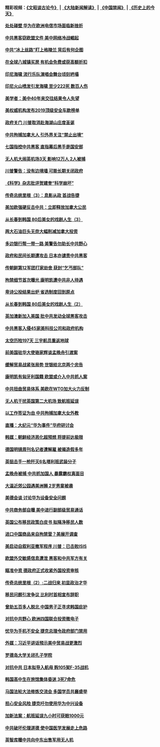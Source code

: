 #### 精彩视频：[《文昭谈古论今》](https://github.com/gfw-breaker/wenzhao/blob/master/README.md?t=12240631) | [《大陆新闻解读》](https://github.com/gfw-breaker/ntdtv-comedy/blob/master/README.md?t=12240631) | [《中国禁闻》](https://github.com/gfw-breaker/ntdtv-news/blob/master/README.md?t=12240631) | [《历史上的今天》](https://github.com/gfw-breaker/today-in-history/blob/master/README.md?t=12240631) 

#### [处处碰壁 华为在欧洲电信市场面临新挫折](../pages/nsc418/n10929057.md?t=12240631) 

#### [中共黑客窃欧盟文件 美中网络冷战崛起](../pages/nsc418/n10928801.md?t=12240631) 

#### [中共“冰上丝路”盯上格陵兰 背后有何企图](../pages/nsc418/n10926007.md?t=12240631) 

#### [在全球八城镇买房 有机会免费或获高额折扣](../pages/nsc418/n10927163.md?t=12240631) 

#### [印尼海啸 流行乐队演唱会舞台顷刻坍塌](../pages/nsc418/n10927974.md?t=12240631) 

#### [印尼火山喷发引发海啸 至少222死 数百人伤](../pages/nsc418/n10927495.md?t=12240631) 

#### [美学者：美中40年来交往结果令人失望](../pages/nsc418/n10927569.md?t=12240631) 

#### [美权威机构发布2019顶级安全车款榜单](../pages/nsc418/n10927038.md?t=12240631) 

#### [政府关门 川普取消赴海湖山庄度圣诞](../pages/nsc418/n10927613.md?t=12240631) 

#### [中共拘捕加拿大人 引外界关注“禁止出境”](../pages/nsc418/n10927145.md?t=12240631) 

#### [七国指控中共黑客 直指幕后黑手是国安部](../pages/nsc418/n10927012.md?t=12240631) 

#### [无人机大闹英机场3天 影响12万人 2人被捕](../pages/nsc418/n10926742.md?t=12240631) 

#### [川普警告：没有边境墙 可能长期关闭政府](../pages/nsc418/n10926277.md?t=12240631) 

#### [《科学》杂志批评贺建奎“科学崩坏”](../pages/nsc418/n10925960.md?t=12240631) 

#### [传奇总统里根（3）：息影从政 首战告捷](../pages/nsc418/n10925669.md?t=12240631) 

#### [美加欧强硬反击中共：立即释放加拿大公民](../pages/nsc418/n10925745.md?t=12240631) 

#### [从长春到韩国 80后美女的戏剧人生（3）](../pages/nsc418/n10923009.md?t=12240631) 

#### [两大石油巨头无奈大幅削减加拿大投资](../pages/nsc418/n10925542.md?t=12240631) 

#### [多边银行帮一带一路 美警告勿助长中共野心](../pages/nsc418/n10925309.md?t=12240631) 

#### [政府和民间长期遭攻击 日本亦谴责中共黑客](../pages/nsc418/n10924008.md?t=12240631) 

#### [传朝鲜第12军团打家劫舍 获封“乞丐部队”](../pages/nsc418/n10924553.md?t=12240631) 

#### [拘禁细节首次曝光 康明凯遭中共非人待遇](../pages/nsc418/n10924051.md?t=12240631) 

#### [卑诗公投结果出炉 省选制度回到原点](../pages/nsc418/n10924449.md?t=12240631) 

#### [从长春到韩国 80后美女的戏剧人生（2）](../pages/nsc418/n10916777.md?t=12240631) 

#### [英加澳新加入美国 批中共发动全球黑客攻击](../pages/nsc418/n10923357.md?t=12240631) 

#### [中共黑客入侵45家美科技公司和政府机构](../pages/nsc418/n10923136.md?t=12240631) 

#### [太空历险197天 三宇航员重返地球](../pages/nsc418/n10922909.md?t=12240631) 

#### [前美国驻华大使骆家辉谈孟晚舟引渡案](../pages/nsc418/n10923038.md?t=12240631) 

#### [缓解贸易战紧张局势 世银给北京两个忠告](../pages/nsc418/n10923048.md?t=12240631) 

#### [康明凯有匈牙利国籍 欧盟或介入中共抓人案](../pages/nsc418/n10922924.md?t=12240631) 

#### [中共扭曲贸易体系 美欧在WTO加大火力反制](../pages/nsc418/n10922906.md?t=12240631) 

#### [无人机干扰英国第二大机场 致航班延误](../pages/nsc418/n10922740.md?t=12240631) 

#### [以工作签证为由 中共拘捕加拿大女外教](../pages/nsc418/n10922534.md?t=12240631) 

#### [直播：大纪元“华为事件”华府研讨会](../pages/nsc418/n10921256.md?t=12240631) 

#### [韩媒：朝鲜经济恶化超预想 将提前达极限](../pages/nsc418/n10921675.md?t=12240631) 

#### [德国明镜周刊名记者遭解雇 被揭造假多年](../pages/nsc418/n10922296.md?t=12240631) 

#### [英狙击手一枪歼灭6名塔利班武装分子](../pages/nsc418/n10921949.md?t=12240631) 

#### [孟晚舟被捕 中共抓加国人 暴露霸权真面目](../pages/nsc418/n10921038.md?t=12240631) 

#### [大温近郊公园遇美洲狮 2岁男童被袭](../pages/nsc418/n10921281.md?t=12240631) 

#### [美德会谈 讨论华为设备安全问题](../pages/nsc418/n10921303.md?t=12240631) 

#### [中共商务部自曝 美中进行副部级贸易通话](../pages/nsc418/n10920635.md?t=12240631) 

#### [英国公布移民政策白皮书 拟降净移民人数](../pages/nsc418/n10920597.md?t=12240631) 

#### [进口中国商品来自拘禁营？美展开调查](../pages/nsc418/n10920326.md?t=12240631) 

#### [美启动自叙利亚撤军程序 川普：已击败ISIS](../pages/nsc418/n10920579.md?t=12240631) 

#### [欧盟外交敏感信息遭泄 黑客和中共军方有关](../pages/nsc418/n10920529.md?t=12240631) 

#### [瞄准中资 德政府正式收紧外国投资审核](../pages/nsc418/n10920547.md?t=12240631) 

#### [传奇总统里根（2）:二战归来 初显政治才华](../pages/nsc418/n10919484.md?t=12240631) 

#### [移民问题引发争议 比利时首相宣布辞职](../pages/nsc418/n10919907.md?t=12240631) 

#### [曾助五百多人脱北 中国男子正寻求韩国庇护](../pages/nsc418/n10919978.md?t=12240631) 

#### [对抗中共野心 欧洲四国联合投资微电子](../pages/nsc418/n10918997.md?t=12240631) 

#### [忧华为手机不安全 捷克总理令政府部门禁用](../pages/nsc418/n10918771.md?t=12240631) 

#### [外媒：习近平讲话预示美中贸易战更激烈](../pages/nsc418/n10918487.md?t=12240631) 

#### [罗德岛大学关闭孔子学院](../pages/nsc418/n10918386.md?t=12240631) 

#### [对抗中共 日本拟导入航母 购105架F-35战机](../pages/nsc418/n10917626.md?t=12240631) 

#### [韩国高中生在旅馆集体昏迷 3死7命危](../pages/nsc418/n10917805.md?t=12240631) 

#### [马国法轮大法修炼交流会 多国学员共襄盛举](../pages/nsc418/n10916286.md?t=12240631) 

#### [担心安全风险 捷克吁勿使用华为中兴设备](../pages/nsc418/n10916667.md?t=12240631) 

#### [加新法案：航班延误九小时可获赔1000元](../pages/nsc418/n10917325.md?t=12240631) 

#### [中共破坏伦理道德 使中国医学发展走上危路](../pages/nsc418/n10916806.md?t=12240631) 

#### [英智库曝中共向中东出售军用无人机](../pages/nsc418/n10916426.md?t=12240631) 

